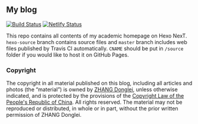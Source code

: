 ## My blog
[![Build Status](https://travis-ci.com/lei2rock/homepage.svg?branch=hexo-source)](https://travis-ci.com/lei2rock/homepage) [![Netlify Status](https://api.netlify.com/api/v1/badges/2be6b322-5b8e-4fee-adca-00bb2709fbd2/deploy-status)](https://app.netlify.com/sites/dlzhang/deploys)

This repo contains all contents of my academic homepage on Hexo NexT. `hexo-source` branch contains source files and `master` branch includes web files published by Travis CI automatically. `CNAME` should be put in `/source` folder if you would like to host it on GitHub Pages.

### Copyright
The copyright in all material published on this blog, including all articles and photos (the “material”) is owned by [ZHANG Donglei](https://dlzhang.com), unless otherwise indicated, and is protected by the provisions of the [Copyright Law of the People's Republic of China](http://www.lawinfochina.com/display.aspx?lib=law&id=8823). All rights reserved. The material may not be reproduced or distributed, in whole or in part, without the prior written permission of ZHANG Donglei.
